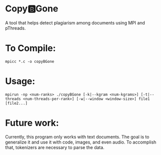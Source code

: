 # Copy🅱️Gone
A tool that helps detect plagiarism among documents using MPI and pThreads. 

# To Compile:
`mpicc *.c -o copyBGone`

# Usage:
`mpirun -np <num-ranks> ./copyBGone [-k|--kgram <num-kgrams>] [-t|--threads <num-threads-per-rank>] [-w|--window <window-size>] file1 [file2...]`

# Future work:
Currently, this program only works with text documents. The goal is to generalize it and use it with code, images, and even audio. To accomplish that, tokenizers are necessary to parse the data.

